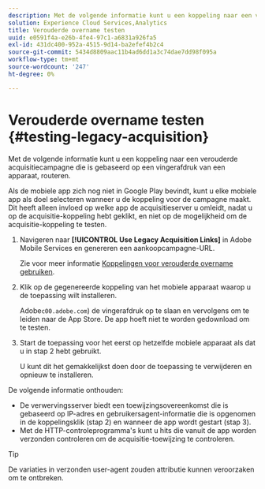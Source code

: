 ```yaml
---
description: Met de volgende informatie kunt u een koppeling naar een verouderde acquisitiecampagne die is gebaseerd op een vingerafdruk van een apparaat, routeren.
solution: Experience Cloud Services,Analytics
title: Verouderde overname testen
uuid: e0591f4a-e26b-4fe4-97c1-a6831a926fa5
exl-id: 431dc400-952a-4515-9d14-ba2efef4b2c4
source-git-commit: 5434d8809aac11b4ad6dd1a3c74dae7dd98f095a
workflow-type: tm+mt
source-wordcount: '247'
ht-degree: 0%

---
```


# Verouderde overname testen {#testing-legacy-acquisition}

Met de volgende informatie kunt u een koppeling naar een verouderde acquisitiecampagne die is gebaseerd op een vingerafdruk van een apparaat, routeren.

Als de mobiele app zich nog niet in Google Play bevindt, kunt u elke mobiele app als doel selecteren wanneer u de koppeling voor de campagne maakt. Dit heeft alleen invloed op welke app de acquisitieserver u omleidt, nadat u op de acquisitie-koppeling hebt geklikt, en niet op de mogelijkheid om de acquisitie-koppeling te testen.

1. Navigeren naar **[!UICONTROL Use Legacy Acquisition Links]** in Adobe Mobile Services en genereren een aankoopcampagne-URL.

   Zie voor meer informatie [Koppelingen voor verouderde overname gebruiken](/help/using/acquisition-main/c-marketing-links-builder/t-create-edit-adobe-links/c-use-legacy-acquisition-links/c-use-legacy-acquisition-links.md).

1. Klik op de gegenereerde koppeling van het mobiele apparaat waarop u de toepassing wilt installeren.

   Adobe`c00.adobe.com`) de vingerafdruk op te slaan en vervolgens om te leiden naar de App Store. De app hoeft niet te worden gedownload om te testen.

1. Start de toepassing voor het eerst op hetzelfde mobiele apparaat als dat u in stap 2 hebt gebruikt.

   U kunt dit het gemakkelijkst doen door de toepassing te verwijderen en opnieuw te installeren.

De volgende informatie onthouden:

* De verwervingsserver biedt een toewijzingsovereenkomst die is gebaseerd op IP-adres en gebruikersagent-informatie die is opgenomen in de koppelingsklik (stap 2) en wanneer de app wordt gestart (stap 3).
* Met de HTTP-controleprogramma&#39;s kunt u hits die vanuit de app worden verzonden controleren om de acquisitie-toewijzing te controleren.

>[!TIP]
>
>De variaties in verzonden user-agent zouden attributie kunnen veroorzaken om te ontbreken.
